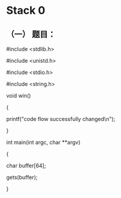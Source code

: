 

# Stack 0

## （一） 题目：

\#include &lt;stdlib.h&gt;

\#include &lt;unistd.h&gt;

\#include &lt;stdio.h&gt;

\#include &lt;string.h&gt;

void win\(\)

{

printf\("code flow successfully changed\n"\);

}

int main\(int argc, char \*\*argv\)

{

char buffer\[64\];

gets\(buffer\);

}

